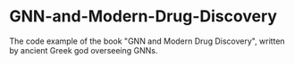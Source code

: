 # GNN-and-Modern-Drug-Discovery
The code example of the book "GNN and Modern Drug Discovery", written by ancient Greek god overseeing GNNs.
